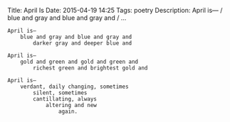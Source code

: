 Title: April Is
Date: 2015-04-19 14:25
Tags: poetry
Description: April is— / blue and gray and blue and gray and / …

    April is—
        blue and gray and blue and gray and
            darker gray and deeper blue and
    
    April is—
        gold and green and gold and green and
            richest green and brightest gold and
    
    April is—
        verdant, daily changing, sometimes
            silent, sometimes
            cantillating, always
                altering and new
                    again.
